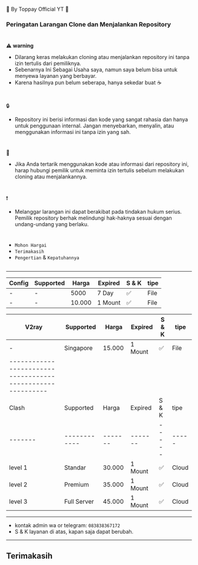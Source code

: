 🍚 By Toppay Official YT 🚀
### Peringatan Larangan Clone dan Menjalankan Repository
#
⚠️ **warning**
- Dilarang keras melakukan cloning atau menjalankan repository ini tanpa izin tertulis dari pemiliknya.
- Sebenarnya Ini Sebagai Usaha saya, namun saya belum bisa untuk menyewa layanan yang berbayar.
- Karena hasilnya pun belum seberapa, hanya sekedar buat ☕
#
🔒
- Repository ini berisi informasi dan kode yang sangat rahasia dan hanya untuk penggunaan internal. Jangan menyebarkan, menyalin, atau menggunakan informasi ini tanpa izin yang sah.
#
📩
- Jika Anda tertarik menggunakan kode atau informasi dari repository ini, harap hubungi pemilik untuk meminta izin tertulis sebelum melakukan cloning atau menjalankannya.
#
❗
- Melanggar larangan ini dapat berakibat pada tindakan hukum serius. Pemilik repository berhak melindungi hak-haknya sesuai dengan undang-undang yang berlaku.
#
- `Mohon Hargai`
- `Terimakasih`
- `Pengertian` & `Kepatuhannya`

##
___
| Config  | Supported    | Harga   | Expired | S & K | tipe  |
| ------- | ------------ | ------- | ------- | ----- | ----- |
| -       | -            | 5000    | 7 Day   |   ✅  | File  |
| -       | -            | 10.000  | 1 Mount |   ✅  | File  |

| V2ray   | Supported    | Harga   | Expired | S & K | tipe  |
| ------- | ------------ | ------- | ------- | ----- | ----- |
| -       | Singapore    | 15.000  | 1 Mount |   ✅  | File  |
| ---------------------------------------------------------- |
| Clash   | Supported    | Harga   | Expired | S & K | tipe  |
| ------- | ------------ | ------- | ------- | ----- | ----- |
| level 1 | Standar      | 30.000  | 1 Mount |   ✅  | Cloud |
| level 2 | Premium      | 35.000  | 1 Mount |   ✅  | Cloud |
| level 3 | Full Server  | 45.000  | 1 Mount |   ✅  | Cloud |
___
-    kontak admin wa or telegram: `083838367172`
- S & K
 layanan di atas, kapan saja dapat berubah.
---
##
## Terimakasih